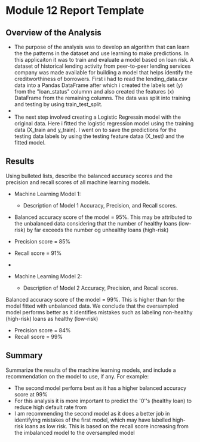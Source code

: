 # Module 12 Report Template

## Overview of the Analysis

*  The purpose of the analysis was to develop an algorithm that can learn the the patterns in the dataset and use learning to make predictions. In this applicaiton it was to train and evaluate a model based on loan risk. A dataset of historical lending activity from peer-to-peer  lending services company was made available for building a model that helps identify the creditworthiness of borrowers. First i had to read the lending_data.csv data into a Pandas DataFrame after which i created the labels set (y) from the "loan_status" columnn and also created the features (x) DataFrame from the remaining columns. The data was split into training and testing by using train_test_split.
*  
*  The next step involved creating a Logistic Regressin model with the original data. Here i fitted the logistic regression model using the training data (X_train and y_train). I went on to save the predictions for the testing data labels by using the testing feature dataa (X_test) and the fitted model. 
     
## Results

Using bulleted lists, describe the balanced accuracy scores and the precision and recall scores of all machine learning models.

* Machine Learning Model 1:
  * Description of Model 1 Accuracy, Precision, and Recall scores.
     
* Balanced accuracy score of the model = 95%. This may be attributed to the unbalanced data considering that the number of healthy loans (low-risk) by far exceeds the number og unhealthy loans (high-risk)
* Precision score = 85%
* Recall score = 91%
* 
* Machine Learning Model 2:
  * Description of Model 2 Accuracy, Precision, and Recall scores.

Balanced accuracy score of the model = 99%. This is higher than for the model fitted with unbalanced data.  We conclude that the oversampled model performs better as it identifies mistakes such as labeling non-healthy (high-risk) loans as healthy (low-risk) 

* Precision score = 84%
* Recall score = 99%

## Summary
Summarize the results of the machine learning models, and include a recommendation on the model to use, if any. For example:

* The second model perfoms best as it has a higher balanced accuracy score  at 99% 
* For this analysis it is more important to predict the '0''s (healthy loan) to reduce high default rate from 
* I am recommending the second model as it does a better job in identifying mistakes of the first model, which may have labelled high-risk loans as low risk. This is based on the recall score increasing from the imbalanced model to the oversampled model
